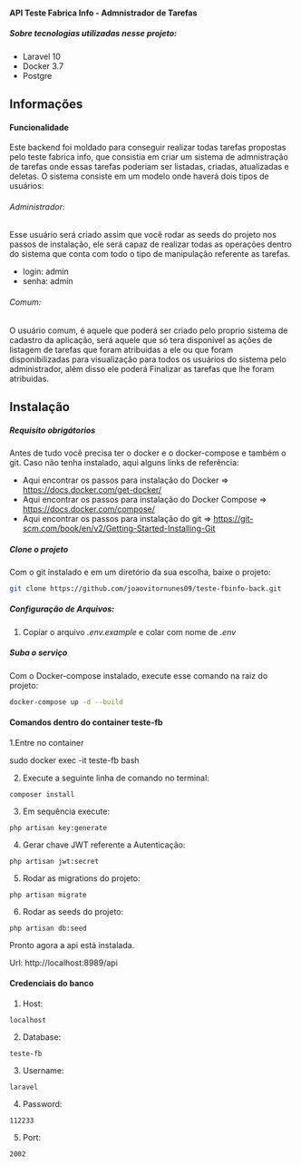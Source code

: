 #### API Teste Fabrica Info - Admnistrador de Tarefas

##### Sobre tecnologias utilizadas nesse projeto:
- Laravel 10
- Docker 3.7
- Postgre

## Informações

#### Funcionalidade
Este backend foi moldado para conseguir realizar todas tarefas propostas pelo teste fabrica info, que consistia em criar um sistema de admnistração de tarefas onde essas tarefas poderiam ser listadas, criadas, atualizadas e deletas.
O sistema consiste em um modelo onde haverá dois tipos de usuários:

###### Administrador: 
Esse usuário será criado assim que você rodar as seeds do projeto nos passos de instalação, ele será capaz de realizar todas as operações dentro do sistema que conta com todo o tipo de manipulação referente as tarefas.

- login: admin
- senha: admin

###### Comum: 
O usuário comum, é aquele que poderá ser criado pelo proprio sistema de cadastro da aplicação, será aquele que só tera disponivel as ações de listagem de tarefas que foram atribuidas a ele ou que foram disponibilizadas para visualização para todos os usuários do sistema pelo administrador, além disso ele poderá Finalizar as tarefas que lhe foram atribuidas.

## Instalação

##### Requisito obrigátorios
Antes de tudo você precisa ter o docker e o docker-compose e também o git.
Caso não tenha instalado, aqui alguns links de referência:
- Aqui encontrar os passos para instalação do Docker => https://docs.docker.com/get-docker/ 
- Aqui encontrar os passos para instalação do Docker Compose => https://docs.docker.com/compose/ 
- Aqui encontrar os passos para instalação do git => https://git-scm.com/book/en/v2/Getting-Started-Installing-Git

##### Clone o projeto
Com o git instalado e em um diretório da sua escolha, baixe o projeto:

```sh
git clone https://github.com/joaovitornunes09/teste-fbinfo-back.git
```

##### Configuração de Arquivos:

1. Copiar o arquivo *.env.example* e colar com nome de *.env*

##### Suba o serviço
Com o Docker-compose instalado, execute esse comando na raiz do projeto:


```sh
docker-compose up -d --build
```

#### Comandos dentro do container teste-fb
1.Entre no container

sudo docker exec -it teste-fb bash 

2. Execute a seguinte linha de comando no terminal:
```
composer install
```

3. Em sequência execute:
```
php artisan key:generate
```

4. Gerar chave JWT referente a Autenticação:
```
php artisan jwt:secret
```

5. Rodar as migrations do projeto:
```
php artisan migrate
```

6. Rodar as seeds do projeto:
```
php artisan db:seed
```

Pronto agora a api está instalada.

Url: http://localhost:8989/api

#### Credenciais do banco

1. Host: 
```
localhost
```
2. Database: 
```
teste-fb
```
3. Username:
```
laravel
```
4. Password:
```
112233
```
5. Port:
```
2002
```


